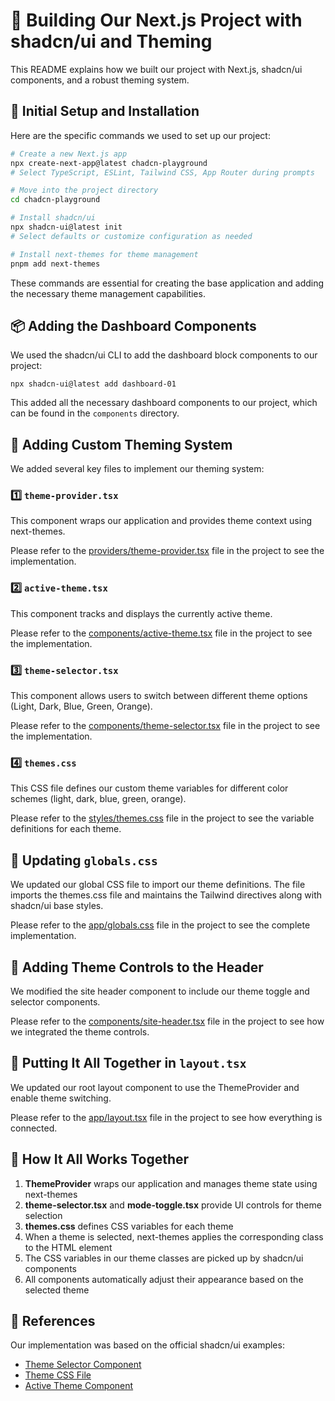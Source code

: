# 🎨 Building Our Next.js Project with shadcn/ui and Theming

This README explains how we built our project with Next.js, shadcn/ui components, and a robust theming system.

## 🚀 Initial Setup and Installation

Here are the specific commands we used to set up our project:

```bash
# Create a new Next.js app
npx create-next-app@latest chadcn-playground
# Select TypeScript, ESLint, Tailwind CSS, App Router during prompts

# Move into the project directory
cd chadcn-playground

# Install shadcn/ui
npx shadcn-ui@latest init
# Select defaults or customize configuration as needed

# Install next-themes for theme management
pnpm add next-themes
```

These commands are essential for creating the base application and adding the necessary theme management capabilities.

## 📦 Adding the Dashboard Components

We used the shadcn/ui CLI to add the dashboard block components to our project:

```
npx shadcn-ui@latest add dashboard-01
```

This added all the necessary dashboard components to our project, which can be found in the `components` directory.

## 🌈 Adding Custom Theming System

We added several key files to implement our theming system:

### 1️⃣ `theme-provider.tsx`
This component wraps our application and provides theme context using next-themes.

Please refer to the [providers/theme-provider.tsx](./providers/theme-provider.tsx) file in the project to see the implementation.

### 2️⃣ `active-theme.tsx`
This component tracks and displays the currently active theme.

Please refer to the [components/active-theme.tsx](./components/active-theme.tsx) file in the project to see the implementation.

### 3️⃣ `theme-selector.tsx`
This component allows users to switch between different theme options (Light, Dark, Blue, Green, Orange).

Please refer to the [components/theme-selector.tsx](./components/theme-selector.tsx) file in the project to see the implementation.

### 4️⃣ `themes.css`
This CSS file defines our custom theme variables for different color schemes (light, dark, blue, green, orange).

Please refer to the [styles/themes.css](./styles/themes.css) file in the project to see the variable definitions for each theme.

## 🎨 Updating `globals.css`

We updated our global CSS file to import our theme definitions. The file imports the themes.css file and maintains the Tailwind directives along with shadcn/ui base styles.

Please refer to the [app/globals.css](./app/globals.css) file in the project to see the complete implementation.

## 🧩 Adding Theme Controls to the Header

We modified the site header component to include our theme toggle and selector components.

Please refer to the [components/site-header.tsx](./components/site-header.tsx) file in the project to see how we integrated the theme controls.

## 🔄 Putting It All Together in `layout.tsx`

We updated our root layout component to use the ThemeProvider and enable theme switching.

Please refer to the [app/layout.tsx](./app/layout.tsx) file in the project to see how everything is connected.

## 🧠 How It All Works Together

1. **ThemeProvider** wraps our application and manages theme state using next-themes
2. **theme-selector.tsx** and **mode-toggle.tsx** provide UI controls for theme selection
3. **themes.css** defines CSS variables for each theme
4. When a theme is selected, next-themes applies the corresponding class to the HTML element
5. The CSS variables in our theme classes are picked up by shadcn/ui components
6. All components automatically adjust their appearance based on the selected theme

## 🔗 References

Our implementation was based on the official shadcn/ui examples:
- [Theme Selector Component](https://github.com/shadcn-ui/ui/blob/main/apps/v4/app/(examples)/dashboard/components/theme-selector.tsx)
- [Theme CSS File](https://github.com/shadcn-ui/ui/blob/main/apps/v4/app/(examples)/dashboard/theme.css)
- [Active Theme Component](https://github.com/shadcn-ui/ui/blob/main/apps/v4/components/active-theme.tsx)
